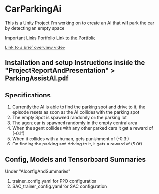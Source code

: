 # CarParkingAi
This is a Unity Project I'm working on to create an AI that will park the car by detecting an empty space

Important Links
Portfolio
[Link to the Portfolio](https://pranavmujumdar.com/projects/parking-simulator-unity)

[Link to a brief overview video](https://northeastern.zoom.us/rec/share/jk_2eJj4yNoxpFcURpUijPZ-d1ygxIiiTjTGfeo7X4fL9mkMTVdAAjtKXLqp8c20.W3skka1QrKzvKwUZ?startTime=1608426409000)

## Installation and setup Instructions inside the "ProjectReportAndPresentation" > ParkingAssistAI.pdf

## Specifications
1. Currently the AI is able to find the parking spot and drive to it, the episode resets as soon as the AI collides with the parking spot
2. The empty Spot is spawned randomly on the parking lot
3. The agent car is spawned randomly in the empty central area
4. When the agent collides with any other parked cars it get a reward of (-0.1f)
5. When it collides with a human, gets punishment of (-0.3f)
6. On finding the parking and driving to it, it gets a reward of (5.0f)

## Config, Models and Tensorboard Summaries
Under "AIconfigAndSummaries"

1. trainer_config.yaml for PPO configuration
2. SAC_trainer_config.yaml for SAC configuration
